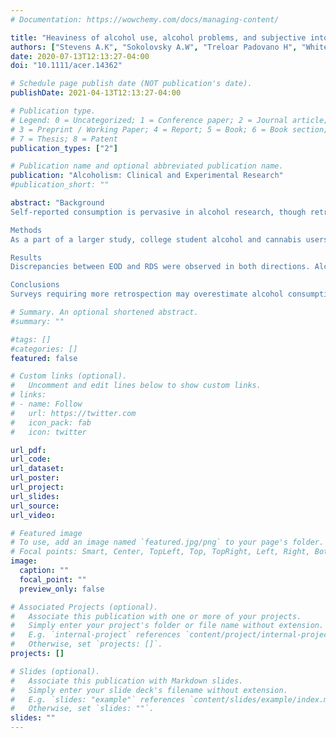 ```yaml
---
# Documentation: https://wowchemy.com/docs/managing-content/

title: "Heaviness of alcohol use, alcohol problems, and subjective intoxication predict discrepant drinking reports in daily life"
authors: ["Stevens A.K", "Sokolovsky A.W", "Treloar Padovano H", "White H.R", "Jackson K.M"]
date: 2020-07-13T12:13:27-04:00
doi: "10.1111/acer.14362"

# Schedule page publish date (NOT publication's date).
publishDate: 2021-04-13T12:13:27-04:00

# Publication type.
# Legend: 0 = Uncategorized; 1 = Conference paper; 2 = Journal article;
# 3 = Preprint / Working Paper; 4 = Report; 5 = Book; 6 = Book section;
# 7 = Thesis; 8 = Patent
publication_types: ["2"]

# Publication name and optional abbreviated publication name.
publication: "Alcoholism: Clinical and Experimental Research"
#publication_short: ""

abstract: "Background
Self‐reported consumption is pervasive in alcohol research, though retrospective recall bias is a concern. Fine‐grained methods are designed to limit retrospection; yet, discrepancies can arise when comparing responses on fine‐grained surveys with responses to retrospective surveys across weeks or months. Many fine‐grained studies use both repeated daily surveys (RDS) and end‐of‐day (EOD) summaries, but little research has examined whether these survey types are consistent. The purpose of this study was to quantify the magnitude and directionality of discrepancy between EOD summaries and RDS and identify alcohol‐related predictors of discrepancy.

Methods
As a part of a larger study, college student alcohol and cannabis users (N = 341; 53% women; Mage = 19.79 years) were recruited to complete 56 days of data collection, including 5 daily assessments of their substance use and related constructs, one of which included an EOD summary of the previous day. Generalized linear mixed‐effects models were used to examine between‐ and within‐person predictors of a 5‐category, discrepancy outcome: no discrepancy, low discrepancy where RDS < EOD, low discrepancy where EOD < RDS, high discrepancy where RDS < EOD, and high discrepancy where EOD < RDS.

Results
Discrepancies between EOD and RDS were observed in both directions. Alcohol problems predicted more alcohol consumption reported on the EOD survey than across RDS. Within‐person alcohol quantity and hourly rate of consumption were most strongly related to less alcohol consumption reported on the EOD survey. Between‐ and within‐person peak subjective intoxication and within‐person liquor consumption were associated with discrepancies in both directions.

Conclusions
Surveys requiring more retrospection may overestimate alcohol consumption in problematic drinkers and underestimate consumption on days where more alcohol is consumed than typical. Evidence also suggests that greater day‐to‐day instability in alcohol behavior is linked to less consistent reporting overall. More research is needed to discern factors contributing to inconsistent reporting on fine‐grained surveys to maximize the validity of reports."

# Summary. An optional shortened abstract.
#summary: ""

#tags: []
#categories: []
featured: false

# Custom links (optional).
#   Uncomment and edit lines below to show custom links.
# links:
# - name: Follow
#   url: https://twitter.com
#   icon_pack: fab
#   icon: twitter

url_pdf:
url_code:
url_dataset:
url_poster:
url_project:
url_slides:
url_source:
url_video:

# Featured image
# To use, add an image named `featured.jpg/png` to your page's folder. 
# Focal points: Smart, Center, TopLeft, Top, TopRight, Left, Right, BottomLeft, Bottom, BottomRight.
image:
  caption: ""
  focal_point: ""
  preview_only: false

# Associated Projects (optional).
#   Associate this publication with one or more of your projects.
#   Simply enter your project's folder or file name without extension.
#   E.g. `internal-project` references `content/project/internal-project/index.md`.
#   Otherwise, set `projects: []`.
projects: []

# Slides (optional).
#   Associate this publication with Markdown slides.
#   Simply enter your slide deck's filename without extension.
#   E.g. `slides: "example"` references `content/slides/example/index.md`.
#   Otherwise, set `slides: ""`.
slides: ""
---
```

